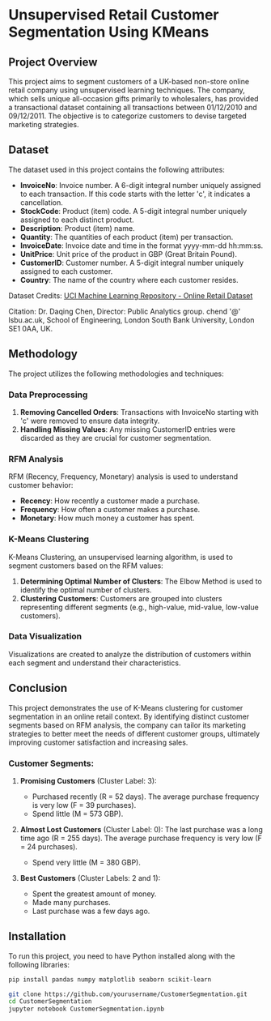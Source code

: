# Unsupervised Retail Customer Segmentation Using KMeans
## Project Overview

This project aims to segment customers of a UK-based non-store online retail company using unsupervised learning techniques. The company, which sells unique all-occasion gifts primarily to wholesalers, has provided a transactional dataset containing all transactions between 01/12/2010 and 09/12/2011. The objective is to categorize customers to devise targeted marketing strategies.

## Dataset

The dataset used in this project contains the following attributes:
- **InvoiceNo**: Invoice number. A 6-digit integral number uniquely assigned to each transaction. If this code starts with the letter 'c', it indicates a cancellation.
- **StockCode**: Product (item) code. A 5-digit integral number uniquely assigned to each distinct product.
- **Description**: Product (item) name.
- **Quantity**: The quantities of each product (item) per transaction.
- **InvoiceDate**: Invoice date and time in the format yyyy-mm-dd hh:mm:ss.
- **UnitPrice**: Unit price of the product in GBP (Great Britain Pound).
- **CustomerID**: Customer number. A 5-digit integral number uniquely assigned to each customer.
- **Country**: The name of the country where each customer resides.

Dataset Credits: [UCI Machine Learning Repository - Online Retail Dataset](https://archive.ics.uci.edu/ml/datasets/online+retail)

Citation: Dr. Daqing Chen, Director: Public Analytics group. chend '@' lsbu.ac.uk, School of Engineering, London South Bank University, London SE1 0AA, UK.

## Methodology

The project utilizes the following methodologies and techniques:

### Data Preprocessing

1. **Removing Cancelled Orders**: Transactions with InvoiceNo starting with 'c' were removed to ensure data integrity.
2. **Handling Missing Values**: Any missing CustomerID entries were discarded as they are crucial for customer segmentation.

### RFM Analysis

RFM (Recency, Frequency, Monetary) analysis is used to understand customer behavior:
- **Recency**: How recently a customer made a purchase.
- **Frequency**: How often a customer makes a purchase.
- **Monetary**: How much money a customer has spent.

### K-Means Clustering

K-Means Clustering, an unsupervised learning algorithm, is used to segment customers based on the RFM values:
1. **Determining Optimal Number of Clusters**: The Elbow Method is used to identify the optimal number of clusters.
2. **Clustering Customers**: Customers are grouped into clusters representing different segments (e.g., high-value, mid-value, low-value customers).

### Data Visualization

Visualizations are created to analyze the distribution of customers within each segment and understand their characteristics.

## Conclusion

This project demonstrates the use of K-Means clustering for customer segmentation in an online retail context. By identifying distinct customer segments based on RFM analysis, the company can tailor its marketing strategies to better meet the needs of different customer groups, ultimately improving customer satisfaction and increasing sales.

### Customer Segments:

1. **Promising Customers** (Cluster Label: 3):
   - Purchased recently (R = 52 days).
   The average purchase frequency is very low (F = 39 purchases).
   - Spend little (M = 573 GBP).

2. **Almost Lost Customers** (Cluster Label: 0):
   The last purchase was a long time ago (R = 255 days).
   The average purchase frequency is very low (F = 24 purchases).
   - Spend very little (M = 380 GBP).

3. **Best Customers** (Cluster Labels: 2 and 1):
   - Spent the greatest amount of money.
   - Made many purchases.
   - Last purchase was a few days ago.


## Installation

To run this project, you need to have Python installed along with the following libraries:

```bash
pip install pandas numpy matplotlib seaborn scikit-learn

git clone https://github.com/yourusername/CustomerSegmentation.git
cd CustomerSegmentation
jupyter notebook CustomerSegmentation.ipynb

